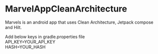 # MarvelAppCleanArchitecture
Marvels is an android app that uses Clean Architecture, Jetpack compose and Hilt. 

Add below keys in gradle.properties file<br/>
API_KEY=YOUR_API_KEY<br/>
HASH=YOUR_HASH
